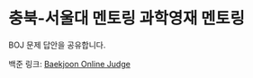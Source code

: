 # 충북-서울대 멘토링 과학영재 멘토링

BOJ 문제 답안을 공유합니다. 

백준 링크: [Baekjoon Online Judge](https://www.acmicpc.net/)


